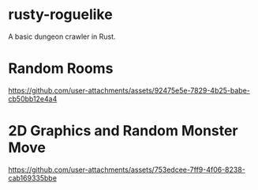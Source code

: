 # rusty-roguelike

A basic dungeon crawler in Rust. 

# Random Rooms

https://github.com/user-attachments/assets/92475e5e-7829-4b25-babe-cb50bb12e4a4

# 2D Graphics and Random Monster Move

https://github.com/user-attachments/assets/753edcee-7ff9-4f06-8238-cab169335bbe

